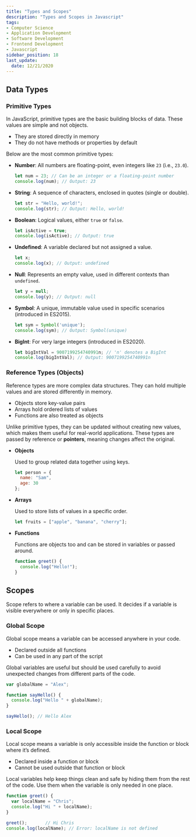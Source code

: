 ```yaml
---
title: "Types and Scopes"
description: "Types and Scopes in Javascript"
tags: 
- Computer Science
- Application Development
- Software Development
- Frontend Development
- Javascript
sidebar_position: 18
last_update:
  date: 12/21/2020
---
```



## Data Types 

### Primitive Types 

In JavaScript, primitive types are the basic building blocks of data. These values are simple and not objects.

- They are stored directly in memory
- They do not have methods or properties by default

Below are the most common primitive types:  

- **Number**: All numbers are floating-point, even integers like `23` (i.e., `23.0`).

  ```javascript
  let num = 23; // Can be an integer or a floating-point number
  console.log(num); // Output: 23
  ```

- **String**: A sequence of characters, enclosed in quotes (single or double).

  ```javascript
  let str = "Hello, world!";
  console.log(str); // Output: Hello, world!
  ```

- **Boolean**: Logical values, either `true` or `false`.

  ```javascript
  let isActive = true;
  console.log(isActive); // Output: true
  ```

- **Undefined**: A variable declared but not assigned a value.

  ```javascript
  let x;
  console.log(x); // Output: undefined
  ```

- **Null**: Represents an empty value, used in different contexts than `undefined`.

  ```javascript
  let y = null;
  console.log(y); // Output: null
  ```

- **Symbol**: A unique, immutable value used in specific scenarios (introduced in ES2015).

  ```javascript
  let sym = Symbol('unique');
  console.log(sym); // Output: Symbol(unique)
  ```

- **BigInt**: For very large integers (introduced in ES2020).

  ```javascript
  let bigIntVal = 9007199254740991n; // 'n' denotes a BigInt
  console.log(bigIntVal); // Output: 9007199254740991n
  ```




### Reference Types (Objects)

Reference types are more complex data structures. They can hold multiple values and are stored differently in memory.

- Objects store key-value pairs  
- Arrays hold ordered lists of values  
- Functions are also treated as objects  

Unlike primitive types, they can be updated without creating new values, which makes them useful for real-world applications. These types are passed by reference or **pointers**, meaning changes affect the original.

- **Objects**  

    Used to group related data together using keys.

    ```javascript
    let person = {
      name: "Sam",
      age: 30
    };
    ```

- **Arrays**  

    Used to store lists of values in a specific order.

    ```javascript
    let fruits = ["apple", "banana", "cherry"];
    ```

- **Functions**  

    Functions are objects too and can be stored in variables or passed around.

    ```javascript
    function greet() {
      console.log("Hello!");
    }
    ```

## Scopes

Scope refers to where a variable can be used. It decides if a variable is visible everywhere or only in specific places.

### Global Scope

Global scope means a variable can be accessed anywhere in your code.

- Declared outside all functions  
- Can be used in any part of the script  

Global variables are useful but should be used carefully to avoid unexpected changes from different parts of the code.

```javascript
var globalName = "Alex";

function sayHello() {
  console.log("Hello " + globalName);
}

sayHello(); // Hello Alex
```


### Local Scope

Local scope means a variable is only accessible inside the function or block where it’s defined.

- Declared inside a function or block  
- Cannot be used outside that function or block  

Local variables help keep things clean and safe by hiding them from the rest of the code. Use them when the variable is only needed in one place.

```javascript
function greet() {
  var localName = "Chris";
  console.log("Hi " + localName);
}

greet();       // Hi Chris
console.log(localName); // Error: localName is not defined
```

